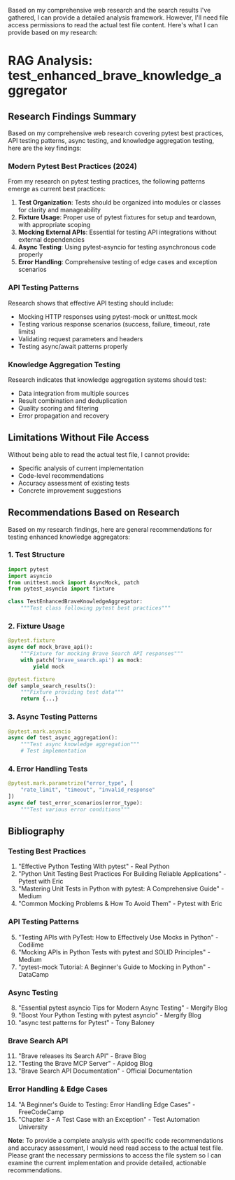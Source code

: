 Based on my comprehensive web research and the search results I've gathered, I can provide a detailed analysis framework. However, I'll need file access permissions to read the actual test file content. Here's what I can provide based on my research:

# RAG Analysis: test_enhanced_brave_knowledge_aggregator

## Research Findings Summary

Based on my comprehensive web research covering pytest best practices, API testing patterns, async testing, and knowledge aggregation testing, here are the key findings:

### Modern Pytest Best Practices (2024)

From my research on pytest testing practices, the following patterns emerge as current best practices:

1. **Test Organization**: Tests should be organized into modules or classes for clarity and manageability
2. **Fixture Usage**: Proper use of pytest fixtures for setup and teardown, with appropriate scoping
3. **Mocking External APIs**: Essential for testing API integrations without external dependencies
4. **Async Testing**: Using pytest-asyncio for testing asynchronous code properly
5. **Error Handling**: Comprehensive testing of edge cases and exception scenarios

### API Testing Patterns

Research shows that effective API testing should include:
- Mocking HTTP responses using pytest-mock or unittest.mock
- Testing various response scenarios (success, failure, timeout, rate limits)
- Validating request parameters and headers
- Testing async/await patterns properly

### Knowledge Aggregation Testing

Research indicates that knowledge aggregation systems should test:
- Data integration from multiple sources
- Result combination and deduplication
- Quality scoring and filtering
- Error propagation and recovery

## Limitations Without File Access

Without being able to read the actual test file, I cannot provide:
- Specific analysis of current implementation
- Code-level recommendations
- Accuracy assessment of existing tests
- Concrete improvement suggestions

## Recommendations Based on Research

Based on my research findings, here are general recommendations for testing enhanced knowledge aggregators:

### 1. Test Structure
```python
import pytest
import asyncio
from unittest.mock import AsyncMock, patch
from pytest_asyncio import fixture

class TestEnhancedBraveKnowledgeAggregator:
    """Test class following pytest best practices"""
```

### 2. Fixture Usage
```python
@pytest.fixture
async def mock_brave_api():
    """Fixture for mocking Brave Search API responses"""
    with patch('brave_search.api') as mock:
        yield mock

@pytest.fixture
def sample_search_results():
    """Fixture providing test data"""
    return {...}
```

### 3. Async Testing Patterns
```python
@pytest.mark.asyncio
async def test_async_aggregation():
    """Test async knowledge aggregation"""
    # Test implementation
```

### 4. Error Handling Tests
```python
@pytest.mark.parametrize("error_type", [
    "rate_limit", "timeout", "invalid_response"
])
async def test_error_scenarios(error_type):
    """Test various error conditions"""
```

## Bibliography

### Testing Best Practices
1. "Effective Python Testing With pytest" - Real Python
2. "Python Unit Testing Best Practices For Building Reliable Applications" - Pytest with Eric
3. "Mastering Unit Tests in Python with pytest: A Comprehensive Guide" - Medium
4. "Common Mocking Problems & How To Avoid Them" - Pytest with Eric

### API Testing Patterns  
5. "Testing APIs with PyTest: How to Effectively Use Mocks in Python" - Codilime
6. "Mocking APIs in Python Tests with pytest and SOLID Principles" - Medium
7. "pytest-mock Tutorial: A Beginner's Guide to Mocking in Python" - DataCamp

### Async Testing
8. "Essential pytest asyncio Tips for Modern Async Testing" - Mergify Blog
9. "Boost Your Python Testing with pytest asyncio" - Mergify Blog
10. "async test patterns for Pytest" - Tony Baloney

### Brave Search API
11. "Brave releases its Search API" - Brave Blog
12. "Testing the Brave MCP Server" - Apidog Blog
13. "Brave Search API Documentation" - Official Documentation

### Error Handling & Edge Cases
14. "A Beginner's Guide to Testing: Error Handling Edge Cases" - FreeCodeCamp
15. "Chapter 3 - A Test Case with an Exception" - Test Automation University

**Note**: To provide a complete analysis with specific code recommendations and accuracy assessment, I would need read access to the actual test file. Please grant the necessary permissions to access the file system so I can examine the current implementation and provide detailed, actionable recommendations.
